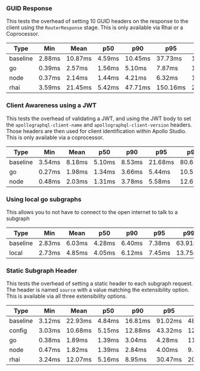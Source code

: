 ### GUID Response

This tests the overhead of setting 10 GUID headers on the response to the client using the `RouterResponse` stage. This is only available via Rhai or a Coprocessor.

| Type     | Min    | Mean    | p50    | p90     | p95      | p99      | Max      |
| -------- | ------ | ------- | ------ | ------- | -------- | -------- | -------- |
| baseline | 2.88ms | 10.87ms | 4.59ms | 10.45ms | 37.73ms  | 162.75ms | 261.58ms |
| go       | 0.39ms | 2.57ms  | 1.56ms | 5.10ms  | 7.87ms   | 15.75ms  | 44.53ms  |
| node     | 0.37ms | 2.14ms  | 1.44ms | 4.21ms  | 6.32ms   | 11.53ms  | 24.87ms  |
| rhai     | 3.59ms | 21.45ms | 5.42ms | 47.71ms | 150.16ms | 254.28ms | 311.06ms |

### Client Awareness using a JWT

This tests the overhead of validating a JWT, and using the JWT body to set the `apollographql-client-name` and `apollographql-client-version` headers. Those headers are then used for client identification within Apollo Studio.
This is only available via a coprocessor.

| Type     | Min    | Mean   | p50    | p90    | p95     | p99     | Max      |
| -------- | ------ | ------ | ------ | ------ | ------- | ------- | -------- |
| baseline | 3.54ms | 8.18ms | 5.10ms | 8.53ms | 21.68ms | 80.60ms | 178.48ms |
| go       | 0.27ms | 1.98ms | 1.34ms | 3.66ms | 5.44ms  | 10.51ms | 23.33ms  |
| node     | 0.48ms | 2.03ms | 1.31ms | 3.78ms | 5.58ms  | 12.69ms | 46.27ms  |

### Using local go subgraphs

This allows you to not have to connect to the open internet to talk to a subgraph

| Type     | Min    | Mean   | p50    | p90    | p95    | p99     | Max      |
| -------- | ------ | ------ | ------ | ------ | ------ | ------- | -------- |
| baseline | 2.83ms | 6.03ms | 4.28ms | 6.40ms | 7.38ms | 63.91ms | 276.56ms |
| local    | 2.73ms | 4.85ms | 4.05ms | 6.12ms | 7.45ms | 13.75ms | 148.52ms |

### Static Subgraph Header

This tests the overhead of setting a static header to each subgraph request. The header is named `source` with a value matching the extensibility option. This is available via all three extensibility options.

| Type     | Min    | Mean    | p50    | p90     | p95     | p99      | Max      |
| -------- | ------ | ------- | ------ | ------- | ------- | -------- | -------- |
| baseline | 3.12ms | 22.93ms | 4.84ms | 16.81ms | 91.02ms | 481.46ms | 622.79ms |
| config   | 3.03ms | 10.68ms | 5.15ms | 12.88ms | 43.32ms | 121.11ms | 281.80ms |
| go       | 0.38ms | 1.89ms  | 1.39ms | 3.04ms  | 4.28ms  | 11.52ms  | 23.25ms  |
| node     | 0.47ms | 1.82ms  | 1.39ms | 2.84ms  | 4.00ms  | 9.25ms   | 24.81ms  |
| rhai     | 3.24ms | 12.07ms | 5.16ms | 8.95ms  | 30.47ms | 208.74ms | 335.60ms |

